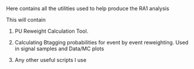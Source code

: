 Here contains all the utilities used to help produce the RA1 analysis

This will contain

1. PU Reweight Calculation Tool.

2. Calculating Btagging probabilities for event by event reweighting. Used in signal samples and Data/MC plots

3. Any other useful scripts I use

